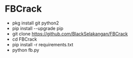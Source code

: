 # FBCrack

- pkg install git python2
- pip install --upgrade pip
- git clone https://github.com/BlackSelakangan/FBCrack
- cd FBCrack
- pip install -r requirements.txt
- python fb.py
